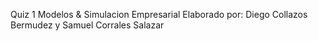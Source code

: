 Quiz 1 Modelos & Simulacion Empresarial
Elaborado por: Diego Collazos Bermudez y Samuel Corrales Salazar
